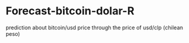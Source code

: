 # Forecast-bitcoin-dolar-R
prediction about bitcoin/usd price through the price of usd/clp (chilean peso)
